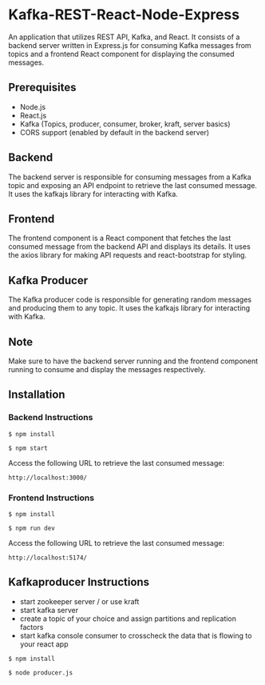 # Kafka-REST-React-Node-Express

 An application that utilizes REST API, Kafka, and React. It consists of a backend server written in Express.js for consuming Kafka messages from topics and a frontend React component for displaying the consumed messages.

 ## Prerequisites
- Node.js
- React.js 
- Kafka (Topics, producer, consumer, broker, kraft, server basics) 
- CORS support (enabled by default in the backend server)

## Backend
The backend server is responsible for consuming messages from a Kafka topic and exposing an API endpoint to retrieve the last consumed message. It uses the kafkajs library for interacting with Kafka.

## Frontend

The frontend component is a React component that fetches the last consumed message from the backend API and displays its details. It uses the axios library for making API requests and react-bootstrap for styling.

## Kafka Producer

The Kafka producer code is responsible for generating random messages and producing them to any topic. It uses the kafkajs library for interacting with Kafka.

## Note

Make sure to have the backend server running and the frontend component running to consume and display the messages respectively.

## Installation

### Backend Instructions

```
$ npm install

```

```
$ npm start

```

Access the following URL to retrieve the last consumed message:
```
http://localhost:3000/

```


### Frontend Instructions

```
$ npm install

```

```
$ npm run dev

```

Access the following URL to retrieve the last consumed message:
```
http://localhost:5174/

```

## Kafkaproducer Instructions

- start zookeeper server / or use kraft
- start kafka server 
- create a topic of your choice and assign partitions and replication factors 
- start kafka console consumer to crosscheck the data that is flowing to your react app 


```
$ npm install

```

```
$ node producer.js

```

